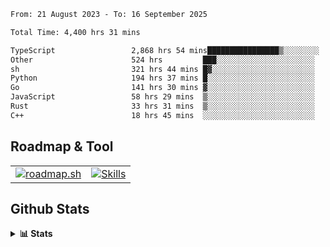 <!--START_SECTION:waka-->

```txt
From: 21 August 2023 - To: 16 September 2025

Total Time: 4,400 hrs 31 mins

TypeScript                 2,868 hrs 54 mins████████████████▒░░░░░░░░   65.19 %
Other                      524 hrs         ███░░░░░░░░░░░░░░░░░░░░░░   11.91 %
sh                         321 hrs 44 mins █▓░░░░░░░░░░░░░░░░░░░░░░░   07.31 %
Python                     194 hrs 37 mins █░░░░░░░░░░░░░░░░░░░░░░░░   04.42 %
Go                         141 hrs 30 mins ▓░░░░░░░░░░░░░░░░░░░░░░░░   03.22 %
JavaScript                 58 hrs 29 mins  ▒░░░░░░░░░░░░░░░░░░░░░░░░   01.33 %
Rust                       33 hrs 31 mins  ▒░░░░░░░░░░░░░░░░░░░░░░░░   00.76 %
C++                        18 hrs 45 mins  ░░░░░░░░░░░░░░░░░░░░░░░░░   00.43 %
```

<!--END_SECTION:waka-->

## Roadmap & Tool
<table align="center">
  <tr>
    <td>
      <a href="https://roadmap.sh">
        <img src="https://roadmap.sh/card/tall/6505f3e78dfc79db2fff8e3e?variant=dark" alt="roadmap.sh" />
      </a>
    </td>
    <td>
      <a href="https://github.com/chaninlaw">
        <img src="https://skillicons.dev/icons?i=js,typescript,nodejs,nestjs,react,next,astro,html,css,tailwind,postgres,prisma,docker,git,rust,go&perline=7&theme=dark" alt="Skills" />
      </a>
    </td>
  </tr>
</table>

## Github Stats
<details close>
  <summary><b>📊 Stats</b></summary>
  <div align="center">
    
<picture>
  <source
    srcset="https://github-readme-stats.vercel.app/api?username=chaninlaw&show_icons=true&theme=dark"
    media="(prefers-color-scheme: dark)"
  />
  <source
    srcset="https://github-readme-stats.vercel.app/api?username=chaninlaw&show_icons=true"
    media="(prefers-color-scheme: light), (prefers-color-scheme: no-preference)"
  />
  <img src="https://github-readme-stats.vercel.app/api?username=chaninlaw&show_icons=true" />
</picture>
    
<picture>
  <source
    srcset="https://github-readme-stats.vercel.app/api/top-langs/?username=chaninlaw&layout=donut&theme=dark"
    media="(prefers-color-scheme: dark)"
  />
  <source
    srcset="https://github-readme-stats.vercel.app/api/top-langs/?username=chaninlaw&layout=donut"
    media="(prefers-color-scheme: light), (prefers-color-scheme: no-preference)"
  />
  <img src="https://github-readme-stats.vercel.app/api/top-langs/?username=chaninlaw&layout=donut" />
</picture>
    
  </div>
  
</details>

